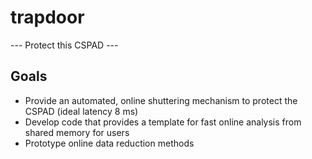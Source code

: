 trapdoor
========

 --- Protect this CSPAD ---
 
 Goals
 -----
* Provide an automated, online shuttering mechanism to protect the CSPAD (ideal latency 8 ms)
* Develop code that provides a template for fast online analysis from shared memory for users
* Prototype online data reduction methods
